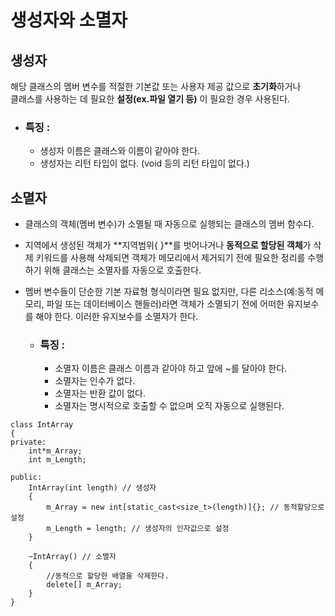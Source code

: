 # 생성자와 소멸자

## 생성자

해당 클래스의 멤버 변수를 적절한 기본값 또는 사용자 제공 값으로 **초기화**하거나 </br>클래스를 사용하는 데 필요한 **설정(ex.파일 열기 등)** 이 필요한 경우 사용된다.

- ### 특징 : 
	- 생성자 이름은 클래스와 이름이 같아야 한다.
	- 생성자는 리턴 타입이 없다. (void 등의 리턴 타입이 없다.)

## 소멸자

- 클래스의 객체(멤버 변수)가 소멸될 때 자동으로 실행되는 클래스의 멤버 함수다.
- 지역에서 생성된 객체가 **지역범위{ }**를 벗어나거나 **동적으로 할당된 객체**가 삭제 키워드를 사용해 삭제되면 객체가 메모리에서 제거되기 전에 필요한 정리를 수행하기 위해 클래스는 소멸자를 자동으로 호출한다.
- 멤버 변수들이 단순한 기본 자료형 형식이라면 필요 없지만, 다른 리소스(예:동적 메모리, 파일 또는 데이터베이스 핸들러)라면 객체가 소멸되기 전에 어떠한 유지보수를 해야 한다. 이러한 유지보수를 소멸자가 한다.

    - ### 특징 : 
		- 소멸자 이름은 클래스 이름과 같아야 하고 앞에 ~를 달아야 한다.
		- 소멸자는 인수가 없다.
        - 소멸자는 반환 값이 없다.
		- 소멸자는 명시적으로 호출할 수 없으며 오직 자동으로 실행된다.

```{.cpp}
class IntArray
{
private:
    int*m_Array;
    int m_Length;

public:
    IntArray(int length) // 생성자
    {
        m_Array = new int[static_cast<size_t>(length)]{}; // 동적할당으로 설정
        m_Length = length; // 생성자의 인자값으로 설정
    }

    ~IntArray() // 소멸자
    {
        //동적으로 할당한 배열을 삭제한다.
        delete[] m_Array;
    }
}
```
